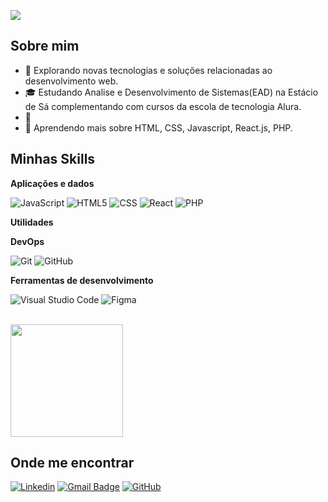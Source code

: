 ![](https://komarev.com/ghpvc/?username=MF-Sergio&color=006bed)

## Sobre mim

- 🤔 Explorando novas tecnologias e soluções relacionadas ao desenvolvimento web.
- 🎓 Estudando Analise e Desenvolvimento de Sistemas(EAD) na Estácio de Sá complementando com cursos da escola de tecnologia Alura.
- 💼 
- 🌱 Aprendendo mais sobre HTML, CSS, Javascript, React.js, PHP.

## Minhas Skills

**Aplicações e dados**

![JavaScript](https://img.shields.io/badge/-JavaScript-333333?style=flat&logo=javascript)
![HTML5](https://img.shields.io/badge/-HTML5-333333?style=flat&logo=HTML5)
![CSS](https://img.shields.io/badge/-CSS-333333?style=flat&logo=CSS3&logoColor=1572B6)
![React](https://img.shields.io/badge/-React-333333?style=flat&logo=react)
![PHP](https://img.shields.io/badge/PHP-333333?style=flat&logo=php&logoColor=white)

**Utilidades**

**DevOps**

![Git](https://img.shields.io/badge/-Git-333333?style=flat&logo=git)
![GitHub](https://img.shields.io/badge/-GitHub-333333?style=flat&logo=github)

**Ferramentas de desenvolvimento**

![Visual Studio Code](https://img.shields.io/badge/-Visual%20Studio%20Code-333333?style=flat&logo=visual-studio-code&logoColor=007ACC)
![Figma](https://img.shields.io/badge/-Figma-333333?style=flat&logo=figma&logoColor=007ACC)

<br/>

<a href="https://github.com/MF-Sergio" title="Perfil do Sérgio">
  <img height="180em" src="https://github-readme-stats.vercel.app/api?username=MF-Sergio&theme=dracula&show_icons=true" />
</a>

## Onde me encontrar

[![Linkedin](https://img.shields.io/badge/-Sérgio_Mendes_Filho-blue?style=flat-square&logo=Linkedin&logoColor=white&link=https://www.linkedin.com/in/sérgio-mf/)](https://www.linkedin.com/in/sérgio-mf/)
[![Gmail Badge](https://img.shields.io/badge/-sergiohrznt@gmail.com-006bed?style=flat-square&logo=Gmail&logoColor=white&link=mailto:sergiohrznt@gmail.com)](mailto:sergiohrznt@gmail.com)
[![GitHub](https://img.shields.io/github/followers/MF-Sergio?label=follow&style=social)](https://github.com/stars/MF-Sergio/lists/portfólio)

